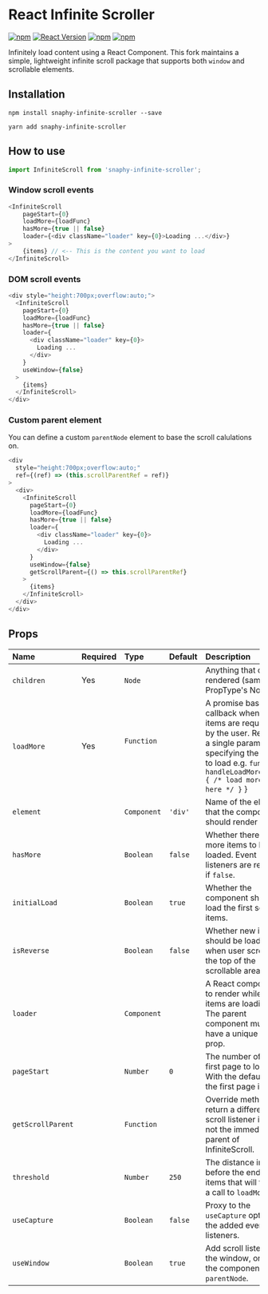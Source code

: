# React Infinite Scroller

[![npm](https://img.shields.io/npm/dt/snaphy-infinite-scroller.svg?style=flat-square)](https://www.npmjs.com/package/snaphy-infinite-scroller)
[![React Version](https://img.shields.io/badge/React-%5E0.14.9%20%7C%7C%20%5E15.3.0%20%7C%7C%20%5E16.0.0-blue.svg?style=flat-square)](https://www.npmjs.com/package/react)
[![npm](https://img.shields.io/npm/v/snaphy-infinite-scroller.svg?style=flat-square)](https://www.npmjs.com/package/snaphy-infinite-scroller)
[![npm](https://img.shields.io/npm/l/snaphy-infinite-scroller.svg?style=flat-square)](https://github.com/CassetteRocks/snaphy-infinite-scroller/blob/master/LICENSE)

Infinitely load content using a React Component. This fork maintains a simple, lightweight infinite scroll package that supports both `window` and scrollable elements.

## Installation

```
npm install snaphy-infinite-scroller --save
```

```
yarn add snaphy-infinite-scroller
```

## How to use

```js
import InfiniteScroll from 'snaphy-infinite-scroller';
```

### Window scroll events

```js
<InfiniteScroll
    pageStart={0}
    loadMore={loadFunc}
    hasMore={true || false}
    loader={<div className="loader" key={0}>Loading ...</div>}
>
    {items} // <-- This is the content you want to load
</InfiniteScroll>
```

### DOM scroll events

```js
<div style="height:700px;overflow:auto;">
  <InfiniteScroll
    pageStart={0}
    loadMore={loadFunc}
    hasMore={true || false}
    loader={
      <div className="loader" key={0}>
        Loading ...
      </div>
    }
    useWindow={false}
  >
    {items}
  </InfiniteScroll>
</div>
```

### Custom parent element

You can define a custom `parentNode` element to base the scroll calulations on.

```js
<div
  style="height:700px;overflow:auto;"
  ref={(ref) => (this.scrollParentRef = ref)}
>
  <div>
    <InfiniteScroll
      pageStart={0}
      loadMore={loadFunc}
      hasMore={true || false}
      loader={
        <div className="loader" key={0}>
          Loading ...
        </div>
      }
      useWindow={false}
      getScrollParent={() => this.scrollParentRef}
    >
      {items}
    </InfiniteScroll>
  </div>
</div>
```

## Props

| Name              | Required | Type         | Default   | Description                                                                                                                                                                                       |
| :---------------- | :------- | :----------- | :-------- | :------------------------------------------------------------------------------------------------------------------------------------------------------------------------------------------------ |
| `children`        | Yes      | `Node`       |           | Anything that can be rendered (same as PropType's Node)                                                                                                                                           |
| `loadMore`        | Yes      | `Function`   |           | A promise based callback when more items are requested by the user. Receives a single parameter specifying the page to load e.g. `function handleLoadMore(page) { /* load more items here */ }` } |
| `element`         |          | `Component`  | `'div'`   | Name of the element that the component should render as.                                                                                                                                          |
| `hasMore`         |          | `Boolean`    | `false`   | Whether there are more items to be loaded. Event listeners are removed if `false`.                                                                                                                |
| `initialLoad`     |          | `Boolean`    | `true`    | Whether the component should load the first set of items.                                                                                                                                         |
| `isReverse`       |          | `Boolean`    | `false`   | Whether new items should be loaded when user scrolls to the top of the scrollable area.                                                                                                           |
| `loader`          |          | `Component`  |           | A React component to render while more items are loading. The parent component must have a unique key prop.                                                                                       |
| `pageStart`       |          | `Number`     | `0`       | The number of the first page to load, With the default of `0`, the first page is `1`.                                                                                                             |
| `getScrollParent` |          | `Function`   |           | Override method to return a different scroll listener if it's not the immediate parent of InfiniteScroll.                                                                                         |
| `threshold`       |          | `Number`     | `250`     | The distance in pixels before the end of the items that will trigger a call to `loadMore`.                                                                                                        |
| `useCapture`      |          | `Boolean`    | `false`   | Proxy to the `useCapture` option of the added event listeners.                                                                                                                                    |
| `useWindow`       |          | `Boolean`    | `true`    | Add scroll listeners to the window, or else, the component's `parentNode`.                                                                                                                        |
